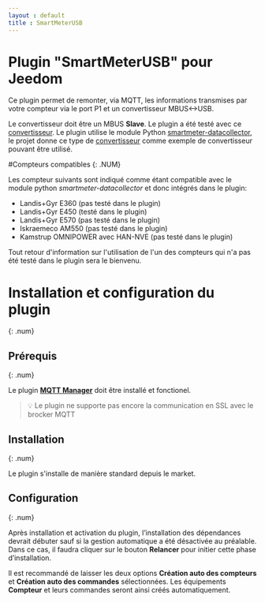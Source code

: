 ```yaml
---
layout : default
title : SmartMeterUSB
---
```


# Plugin "SmartMeterUSB" pour Jeedom

Ce plugin permet de remonter, via MQTT, les informations transmises par votre compteur via le port P1 et un convertisseur MBUS<->USB.

Le convertisseur doit être un MBUS **Slave**. Le plugin a été testé avec ce [convertisseur](https://fr.aliexpress.com/item/1005006212611801.html?spm=a2g0o.detail.pcDetailTopMoreOtherSeller.2.7aafXfI0XfI0dD&gps-id=pcDetailTopMoreOtherSeller&scm=1007.40050.354490.0&scm_id=1007.40050.354490.0&scm-url=1007.40050.354490.0&pvid=c8572017-9a80-4506-a93f-0c04706d9496&_t=gps-id:pcDetailTopMoreOtherSeller,scm-url:1007.40050.354490.0,pvid:c8572017-9a80-4506-a93f-0c04706d9496,tpp_buckets:668%232846%238107%231934&pdp_npi=4%40dis%21CHF%219.07%217.62%21%21%2110.44%218.77%21%402103871e17243213075876658ecc43%2112000036302876309%21rec%21CH%21748220648%21X&utparam-url=scene%3ApcDetailTopMoreOtherSeller%7Cquery_from%3A).
Le plugin utilise le module Python [smartmeter-datacollector](https://github.com/scs/smartmeter-datacollector), le projet donne ce type de [convertisseur](https://zeta-eng.ch/produkte/interfaces/zeta-usb-interfaces/m-bus-slave/) comme exemple de convertisseur pouvant être utilisé.

#Compteurs compatibles
{: .NUM}

Les compteur suivants sont indiqué comme étant compatible avec le module python *smartmeter-datacollector* et donc intégrés dans le plugin:
* Landis+Gyr E360 (pas testé dans le plugin)
* Landis+Gyr E450 (testé dans le plugin)
* Landis+Gyr E570 (pas testé dans le plugin)
* Iskraemeco AM550 (pas testé dans le plugin)
* Kamstrup OMNIPOWER avec HAN-NVE (pas testé dans le plugin)

Tout retour d'information sur l'utilisation de l'un des compteurs qui n'a pas été testé dans le plugin sera le bienvenu.

# Installation et configuration du plugin
{: .num}

## Prérequis
{: .num}

Le plugin [**MQTT Manager**](https://market.jeedom.com/index.php?v=d&p=market_display&id=4213) doit être installé et fonctionel.

> :bulb: Le plugin ne supporte pas encore la communication en SSL avec le brocker MQTT

## Installation
{: .num}

Le plugin s'installe de manière standard depuis le market.

## Configuration
{: .num}

Après installation et activation du plugin, l’installation des dépendances devrait débuter sauf si la gestion automatique a été
désactivée au préalable. Dans ce cas, il faudra cliquer sur le bouton **Relancer** pour initier cette phase d’installation.

Il est recommandé de laisser les deux options **Création auto des compteurs** et **Création auto des commandes** sélectionnées.
Les équipements **Compteur** et leurs commandes seront ainsi créés automatiquement.

